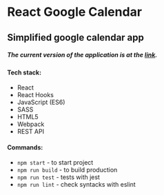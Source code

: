 # React Google Calendar

## Simplified google calendar app

##### The current version of the application is at the [link](https://lighthearted-basbousa-0481de.netlify.app/).

#### Tech stack:

- React
- React Hooks
- JavaScript (ES6)
- SASS
- HTML5
- Webpack
- REST API

#### Commands:

- `npm start` - to start project
- `npm run build` - to build production
- `npm run test` - tests with jest
- `npm run lint` - check syntacks with eslint
